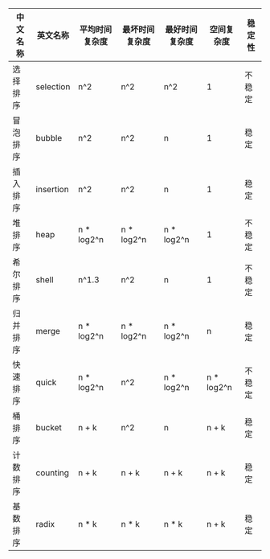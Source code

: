 | 中文名称 | 英文名称      | 平均时间复杂度    | 最坏时间复杂度    | 最好时间复杂度    | 空间复杂度      | 稳定性 |
|------|-----------|------------|------------|------------|------------|-----|
| 选择排序 | selection | n^2        | n^2        | n^2        | 1          | 不稳定 |
| 冒泡排序 | bubble    | n^2        | n^2        | n          | 1          | 稳定  |
| 插入排序 | insertion | n^2        | n^2        | n          | 1          | 稳定  |
| 堆排序  | heap      | n * log2^n | n * log2^n | n * log2^n | 1          | 不稳定 |
| 希尔排序 | shell     | n^1.3      | n^2        | n          | 1          | 不稳定 |
| 归并排序 | merge     | n * log2^n | n * log2^n | n * log2^n | n          | 稳定  |
| 快速排序 | quick     | n * log2^n | n^2        | n * log2^n | n * log2^n | 不稳定 |
| 桶排序  | bucket    | n + k      | n^2        | n          | n + k      | 稳定  |
| 计数排序 | counting  | n + k      | n + k      | n + k      | n + k      | 稳定  |
| 基数排序 | radix     | n * k      | n * k      | n * k      | n + k      | 稳定  |


